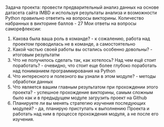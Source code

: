Задача проекта: провести предварительный анализ данных на основе датасета сайта IMBD и используя результаты анализа и возможности Python правильно ответить на вопросы викторины.
Количество набранных в викторине баллов - 27
Мои ответы на вопросы саморефлексии:
1. Какова была ваша роль в команде? - к сожалению, работа над проектом проводилась не в команде, а самостоятельно
2. Какой частью своей работы вы остались особенно довольны? - итоговым результатм
3. Что не получилось сделать так, как хотелось? Над чем ещё стоит поработать? - очевидно, что стоит еще более глубоко поработать над пониманием программирования на Python
4. Что интересного и полезного вы узнали в этом модуле? - методы обработки данных
5. Что является вашим главным результатом при прохождении этого проекта? - успешное прохождение викторины, самым сложным было как и в предыдущем модуле загрузить проект на Github
6. Планируете ли вы менять стратегию изучения последующих модулей? - да, планирую приступать к выполнению Проекта и работать над ним в процессе прохождения модуля, а не после его изучения.
